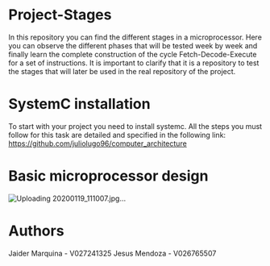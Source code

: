 # Project-Stages
In this repository you can find the different stages in a microprocessor. Here you can observe the different phases that will be tested week by week and finally learn the complete construction of the cycle Fetch-Decode-Execute for a set of instructions. It is important to clarify that it is a repository to test the stages that will later be used in the real repository of the project.
# SystemC installation
To start with your project you need to install systemc. All the steps you must follow for this task are detailed and specified in the following link: https://github.com/juliolugo96/computer_architecture
# Basic microprocessor design
![Uploading 20200119_111007.jpg…]()
# Authors
Jaider Marquina - V027241325
Jesus Mendoza - V026765507
